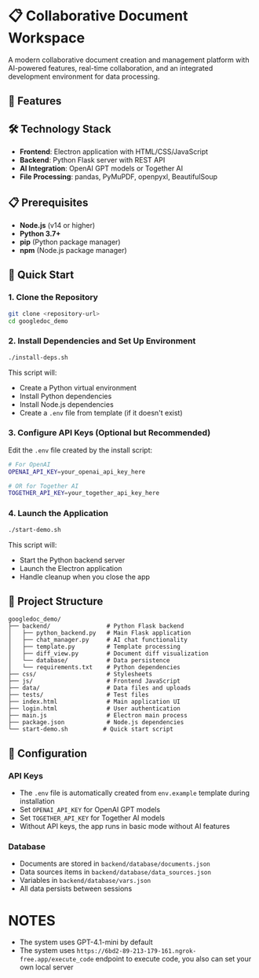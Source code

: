 # 📋 Collaborative Document Workspace

A modern collaborative document creation and management platform with AI-powered features, real-time collaboration, and an integrated development environment for data processing.

## 🌟 Features

## 🛠️ Technology Stack

- **Frontend**: Electron application with HTML/CSS/JavaScript
- **Backend**: Python Flask server with REST API
- **AI Integration**: OpenAI GPT models or Together AI
- **File Processing**: pandas, PyMuPDF, openpyxl, BeautifulSoup

## 📋 Prerequisites

- **Node.js** (v14 or higher)
- **Python 3.7+**
- **pip** (Python package manager)
- **npm** (Node.js package manager)

## 🚀 Quick Start

### 1. Clone the Repository
```bash
git clone <repository-url>
cd googledoc_demo
```

### 2. Install Dependencies and Set Up Environment
```bash
./install-deps.sh
```

This script will:
- Create a Python virtual environment
- Install Python dependencies
- Install Node.js dependencies
- Create a `.env` file from template (if it doesn't exist)

### 3. Configure API Keys (Optional but Recommended)
Edit the `.env` file created by the install script:
```bash
# For OpenAI
OPENAI_API_KEY=your_openai_api_key_here

# OR for Together AI
TOGETHER_API_KEY=your_together_api_key_here
```

### 4. Launch the Application
```bash
./start-demo.sh
```

This script will:
- Start the Python backend server
- Launch the Electron application
- Handle cleanup when you close the app


## 📁 Project Structure

```
googledoc_demo/
├── backend/                # Python Flask backend
│   ├── python_backend.py   # Main Flask application
│   ├── chat_manager.py     # AI chat functionality
│   ├── template.py         # Template processing
│   ├── diff_view.py        # Document diff visualization
│   └── database/           # Data persistence
│   └── requirements.txt    # Python dependencies
├── css/                    # Stylesheets
├── js/                     # Frontend JavaScript
├── data/                   # Data files and uploads
├── tests/                  # Test files
├── index.html              # Main application UI
├── login.html              # User authentication
├── main.js                 # Electron main process
├── package.json            # Node.js dependencies
└── start-demo.sh          # Quick start script
```

## 🔧 Configuration

### API Keys
- The `.env` file is automatically created from `env.example` template during installation
- Set `OPENAI_API_KEY` for OpenAI GPT models
- Set `TOGETHER_API_KEY` for Together AI models
- Without API keys, the app runs in basic mode without AI features

### Database
- Documents are stored in `backend/database/documents.json`
- Data sources items in `backend/database/data_sources.json`
- Variables in `backend/database/vars.json`
- All data persists between sessions


# NOTES
- The system uses GPT-4.1-mini by default
- The system uses `https://6bd2-89-213-179-161.ngrok-free.app/execute_code` endpoint to execute code, you also can set your own local server
